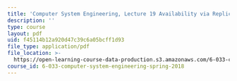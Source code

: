 ```yaml
---
title: 'Computer System Engineering, Lecture 19 Availability via Replication'
description: ''
type: course
layout: pdf
uid: f45114b12a920d47c39c6a05bcff1d93
file_type: application/pdf
file_location: >-
  https://open-learning-course-data-production.s3.amazonaws.com/6-033-computer-system-engineering-spring-2018/f45114b12a920d47c39c6a05bcff1d93_MIT6_033S18lec19.pdf
course_id: 6-033-computer-system-engineering-spring-2018
---
```

